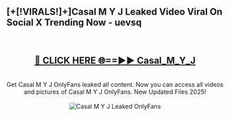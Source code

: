 <h2>[+[!VIRALS!]+]Casal M Y J Leaked Video Viral On Social X Trending Now - uevsq</h2>
<br>
<div align="center">
<h2><a href="https://libra.edu.pl?Casal_M_Y_J" rel="nofollow">🔴 CLICK HERE 🌐==►► Casal_M_Y_J</a></h2>
<br>
Get Casal M Y J OnlyFans leaked all content. Now you can access all videos and pictures of Casal M Y J OnlyFans. New Updated Files 2025!
<br>
<br>
<a href="https://libra.edu.pl?Casal_M_Y_J" rel="nofollow" data-target="animated-image.originalLink"><img src="https://i.ibb.co.com/WyWwxjT/player-gif2.gif" alt="Casal M Y J Leaked OnlyFans" style="max-width: 100%; display: inline-block;" data-target="animated-image.originalImage"></a>
</div>
<br>
